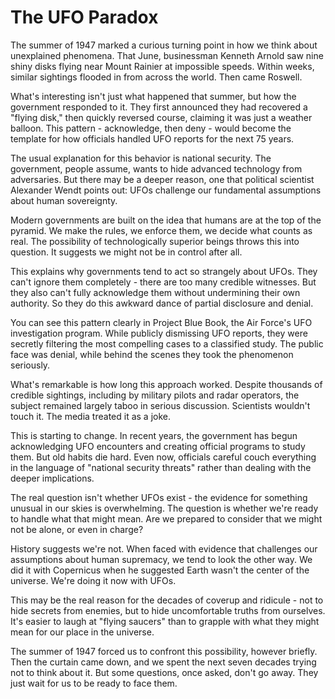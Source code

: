 # The UFO Paradox

The summer of 1947 marked a curious turning point in how we think about unexplained phenomena. That June, businessman Kenneth Arnold saw nine shiny disks flying near Mount Rainier at impossible speeds. Within weeks, similar sightings flooded in from across the world. Then came Roswell.

What's interesting isn't just what happened that summer, but how the government responded to it. They first announced they had recovered a "flying disk," then quickly reversed course, claiming it was just a weather balloon. This pattern - acknowledge, then deny - would become the template for how officials handled UFO reports for the next 75 years.

The usual explanation for this behavior is national security. The government, people assume, wants to hide advanced technology from adversaries. But there may be a deeper reason, one that political scientist Alexander Wendt points out: UFOs challenge our fundamental assumptions about human sovereignty.

Modern governments are built on the idea that humans are at the top of the pyramid. We make the rules, we enforce them, we decide what counts as real. The possibility of technologically superior beings throws this into question. It suggests we might not be in control after all.

This explains why governments tend to act so strangely about UFOs. They can't ignore them completely - there are too many credible witnesses. But they also can't fully acknowledge them without undermining their own authority. So they do this awkward dance of partial disclosure and denial.

You can see this pattern clearly in Project Blue Book, the Air Force's UFO investigation program. While publicly dismissing UFO reports, they were secretly filtering the most compelling cases to a classified study. The public face was denial, while behind the scenes they took the phenomenon seriously.

What's remarkable is how long this approach worked. Despite thousands of credible sightings, including by military pilots and radar operators, the subject remained largely taboo in serious discussion. Scientists wouldn't touch it. The media treated it as a joke.

This is starting to change. In recent years, the government has begun acknowledging UFO encounters and creating official programs to study them. But old habits die hard. Even now, officials careful couch everything in the language of "national security threats" rather than dealing with the deeper implications.

The real question isn't whether UFOs exist - the evidence for something unusual in our skies is overwhelming. The question is whether we're ready to handle what that might mean. Are we prepared to consider that we might not be alone, or even in charge?

History suggests we're not. When faced with evidence that challenges our assumptions about human supremacy, we tend to look the other way. We did it with Copernicus when he suggested Earth wasn't the center of the universe. We're doing it now with UFOs.

This may be the real reason for the decades of coverup and ridicule - not to hide secrets from enemies, but to hide uncomfortable truths from ourselves. It's easier to laugh at "flying saucers" than to grapple with what they might mean for our place in the universe.

The summer of 1947 forced us to confront this possibility, however briefly. Then the curtain came down, and we spent the next seven decades trying not to think about it. But some questions, once asked, don't go away. They just wait for us to be ready to face them.